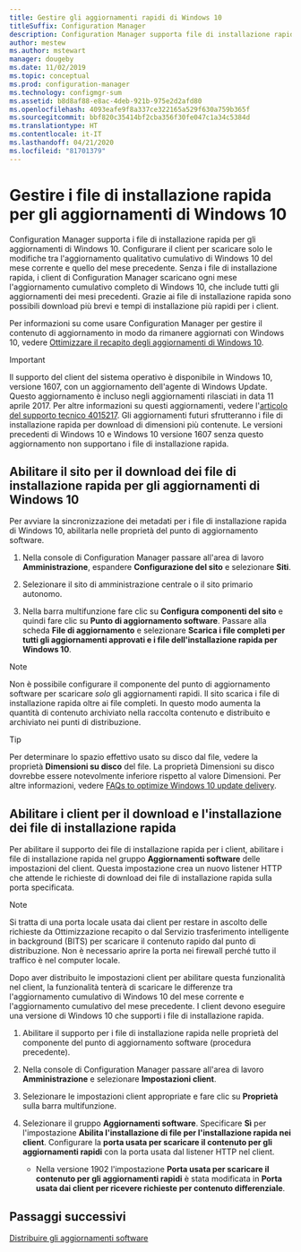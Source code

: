 ```yaml
---
title: Gestire gli aggiornamenti rapidi di Windows 10
titleSuffix: Configuration Manager
description: Configuration Manager supporta file di installazione rapida per Windows 10, garantendo download più contenuti e tempi di installazione più rapidi per i client.
author: mestew
ms.author: mstewart
manager: dougeby
ms.date: 11/02/2019
ms.topic: conceptual
ms.prod: configuration-manager
ms.technology: configmgr-sum
ms.assetid: b8d8af88-e8ac-4deb-921b-975e2d2afd80
ms.openlocfilehash: 4093eafe9f8a337ce322165a529f630a759b365f
ms.sourcegitcommit: bbf820c35414bf2cba356f30fe047c1a34c5384d
ms.translationtype: HT
ms.contentlocale: it-IT
ms.lasthandoff: 04/21/2020
ms.locfileid: "81701379"
---
```

# <a name="manage-express-installation-files-for-windows-10-updates"></a>Gestire i file di installazione rapida per gli aggiornamenti di Windows 10

Configuration Manager supporta i file di installazione rapida per gli aggiornamenti di Windows 10. Configurare il client per scaricare solo le modifiche tra l'aggiornamento qualitativo cumulativo di Windows 10 del mese corrente e quello del mese precedente. Senza i file di installazione rapida, i client di Configuration Manager scaricano ogni mese l'aggiornamento cumulativo completo di Windows 10, che include tutti gli aggiornamenti dei mesi precedenti. Grazie ai file di installazione rapida sono possibili download più brevi e tempi di installazione più rapidi per i client.

Per informazioni su come usare Configuration Manager per gestire il contenuto di aggiornamento in modo da rimanere aggiornati con Windows 10, vedere [Ottimizzare il recapito degli aggiornamenti di Windows 10](optimize-windows-10-update-delivery.md).  


> [!IMPORTANT]  
> Il supporto del client del sistema operativo è disponibile in Windows 10, versione 1607, con un aggiornamento dell'agente di Windows Update. Questo aggiornamento è incluso negli aggiornamenti rilasciati in data 11 aprile 2017. Per altre informazioni su questi aggiornamenti, vedere l'[articolo del supporto tecnico 4015217](https://support.microsoft.com/kb/4015217). Gli aggiornamenti futuri sfrutteranno i file di installazione rapida per download di dimensioni più contenute. Le versioni precedenti di Windows 10 e Windows 10 versione 1607 senza questo aggiornamento non supportano i file di installazione rapida.  


## <a name="enable-the-site-to-download-express-installation-files-for-windows-10-updates"></a>Abilitare il sito per il download dei file di installazione rapida per gli aggiornamenti di Windows 10
Per avviare la sincronizzazione dei metadati per i file di installazione rapida di Windows 10, abilitarla nelle proprietà del punto di aggiornamento software.  

1. Nella console di Configuration Manager passare all'area di lavoro **Amministrazione**, espandere **Configurazione del sito** e selezionare **Siti**.  

2. Selezionare il sito di amministrazione centrale o il sito primario autonomo.  

3. Nella barra multifunzione fare clic su **Configura componenti del sito** e quindi fare clic su **Punto di aggiornamento software**. Passare alla scheda **File di aggiornamento** e selezionare **Scarica i file completi per tutti gli aggiornamenti approvati e i file dell'installazione rapida per Windows 10**.

> [!NOTE]    
> Non è possibile configurare il componente del punto di aggiornamento software per scaricare *solo* gli aggiornamenti rapidi.  Il sito scarica i file di installazione rapida oltre ai file completi. In questo modo aumenta la quantità di contenuto archiviato nella raccolta contenuto e distribuito e archiviato nei punti di distribuzione.

> [!Tip]  
> Per determinare lo spazio effettivo usato su disco dal file, vedere la proprietà **Dimensioni su disco** del file. La proprietà Dimensioni su disco dovrebbe essere notevolmente inferiore rispetto al valore Dimensioni. Per altre informazioni, vedere [FAQs to optimize Windows 10 update delivery](optimize-windows-10-update-delivery.md#bkmk_faq).  


## <a name="enable-clients-to-download-and-install-express-installation-files"></a>Abilitare i client per il download e l'installazione dei file di installazione rapida
Per abilitare il supporto dei file di installazione rapida per i client, abilitare i file di installazione rapida nel gruppo **Aggiornamenti software** delle impostazioni del client. Questa impostazione crea un nuovo listener HTTP che attende le richieste di download dei file di installazione rapida sulla porta specificata.

> [!NOTE]    
> Si tratta di una porta locale usata dai client per restare in ascolto delle richieste da Ottimizzazione recapito o dal Servizio trasferimento intelligente in background (BITS) per scaricare il contenuto rapido dal punto di distribuzione. Non è necessario aprire la porta nei firewall perché tutto il traffico è nel computer locale.  

Dopo aver distribuito le impostazioni client per abilitare questa funzionalità nel client, la funzionalità tenterà di scaricare le differenze tra l'aggiornamento cumulativo di Windows 10 del mese corrente e l'aggiornamento cumulativo del mese precedente. I client devono eseguire una versione di Windows 10 che supporti i file di installazione rapida.  

1. Abilitare il supporto per i file di installazione rapida nelle proprietà del componente del punto di aggiornamento software (procedura precedente).  

2. Nella console di Configuration Manager passare all'area di lavoro **Amministrazione** e selezionare **Impostazioni client**.  

3. Selezionare le impostazioni client appropriate e fare clic su **Proprietà** sulla barra multifunzione.  

4. Selezionare il gruppo **Aggiornamenti software**. Specificare **Sì** per l'impostazione **Abilita l'installazione di file per l'installazione rapida nei client**. Configurare la **porta usata per scaricare il contenuto per gli aggiornamenti rapidi** con la porta usata dal listener HTTP nel client.
    - Nella versione 1902 l'impostazione **Porta usata per scaricare il contenuto per gli aggiornamenti rapidi** è stata modificata in **Porta usata dai client per ricevere richieste per contenuto differenziale**.

## <a name="next-steps"></a>Passaggi successivi

[Distribuire gli aggiornamenti software](deploy-software-updates.md)